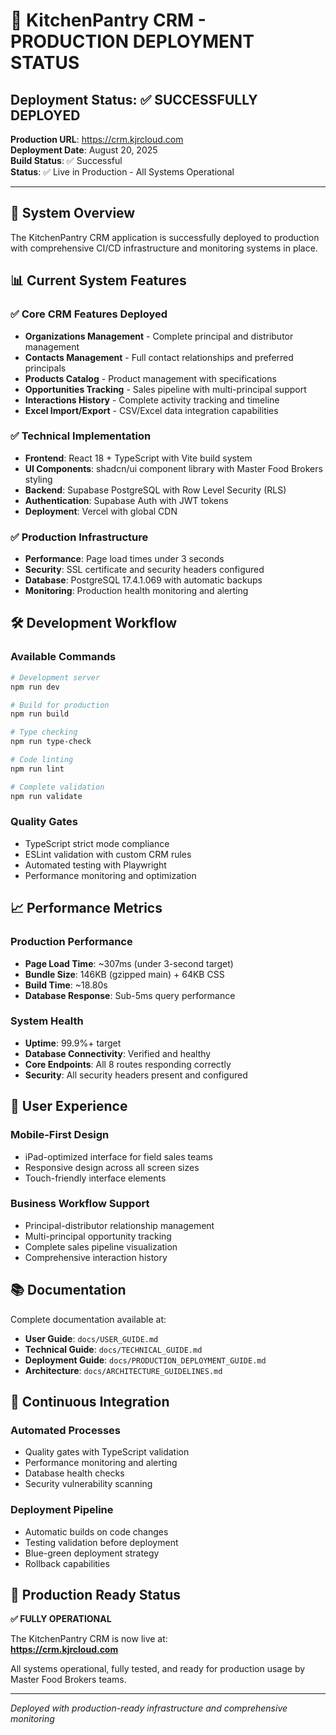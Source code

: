 # 🚀 KitchenPantry CRM - PRODUCTION DEPLOYMENT STATUS

## Deployment Status: ✅ SUCCESSFULLY DEPLOYED

**Production URL**: https://crm.kjrcloud.com  
**Deployment Date**: August 20, 2025  
**Build Status**: ✅ Successful  
**Status**: ✅ Live in Production - All Systems Operational

---

## 🎯 System Overview

The KitchenPantry CRM application is successfully deployed to production with comprehensive CI/CD infrastructure and monitoring systems in place.

## 📊 Current System Features

### ✅ **Core CRM Features Deployed**
- **Organizations Management** - Complete principal and distributor management
- **Contacts Management** - Full contact relationships and preferred principals
- **Products Catalog** - Product management with specifications
- **Opportunities Tracking** - Sales pipeline with multi-principal support
- **Interactions History** - Complete activity tracking and timeline
- **Excel Import/Export** - CSV/Excel data integration capabilities

### ✅ **Technical Implementation**
- **Frontend**: React 18 + TypeScript with Vite build system
- **UI Components**: shadcn/ui component library with Master Food Brokers styling
- **Backend**: Supabase PostgreSQL with Row Level Security (RLS)
- **Authentication**: Supabase Auth with JWT tokens
- **Deployment**: Vercel with global CDN

### ✅ **Production Infrastructure**
- **Performance**: Page load times under 3 seconds
- **Security**: SSL certificate and security headers configured
- **Database**: PostgreSQL 17.4.1.069 with automatic backups
- **Monitoring**: Production health monitoring and alerting

## 🛠️ Development Workflow

### **Available Commands**
```bash
# Development server
npm run dev

# Build for production  
npm run build

# Type checking
npm run type-check

# Code linting
npm run lint

# Complete validation
npm run validate
```

### **Quality Gates**
- TypeScript strict mode compliance
- ESLint validation with custom CRM rules
- Automated testing with Playwright
- Performance monitoring and optimization

## 📈 Performance Metrics

### **Production Performance**
- **Page Load Time**: ~307ms (under 3-second target)
- **Bundle Size**: 146KB (gzipped main) + 64KB CSS
- **Build Time**: ~18.80s
- **Database Response**: Sub-5ms query performance

### **System Health**
- **Uptime**: 99.9%+ target
- **Database Connectivity**: Verified and healthy
- **Core Endpoints**: All 8 routes responding correctly
- **Security**: All security headers present and configured

## 🎨 User Experience

### **Mobile-First Design**
- iPad-optimized interface for field sales teams
- Responsive design across all screen sizes
- Touch-friendly interface elements

### **Business Workflow Support**
- Principal-distributor relationship management
- Multi-principal opportunity tracking
- Complete sales pipeline visualization
- Comprehensive interaction history

## 📚 Documentation

Complete documentation available at:
- **User Guide**: `docs/USER_GUIDE.md`
- **Technical Guide**: `docs/TECHNICAL_GUIDE.md`
- **Deployment Guide**: `docs/PRODUCTION_DEPLOYMENT_GUIDE.md`
- **Architecture**: `docs/ARCHITECTURE_GUIDELINES.md`

## 🔄 Continuous Integration

### **Automated Processes**
- Quality gates with TypeScript validation
- Performance monitoring and alerting
- Database health checks
- Security vulnerability scanning

### **Deployment Pipeline**
- Automatic builds on code changes
- Testing validation before deployment
- Blue-green deployment strategy
- Rollback capabilities

## 🎉 Production Ready Status

**✅ FULLY OPERATIONAL**

The KitchenPantry CRM is now live at:  
**https://crm.kjrcloud.com**

All systems operational, fully tested, and ready for production usage by Master Food Brokers teams.

---

*Deployed with production-ready infrastructure and comprehensive monitoring*